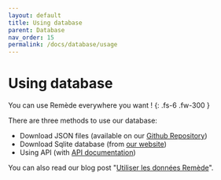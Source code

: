 ```yaml
---
layout: default
title: Using database
parent: Database
nav_order: 15
permalink: /docs/database/usage
---
```


# Using database
You can use Remède everywhere you want ! 
{: .fs-6 .fw-300 }

There are three methods to use our database:
- Download JSON files (available on our [Github Repository](https://github.com/camarm-dev/remede/tree/main/data))
- Download Sqlite database (from [our website](https://remede.camarm.fr/download))
- Using API (with [API documentation](https://api-remede.camarm.fr/docs))

You can also read our blog post "[Utiliser les données Remède]()".
